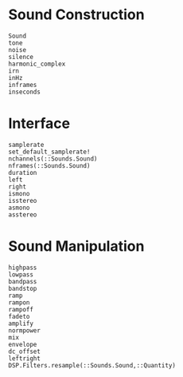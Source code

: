 # Sound Construction

```@docs
Sound
tone
noise
silence
harmonic_complex
irn
inHz
inframes
inseconds
```

# Interface

```@docs
samplerate
set_default_samplerate!
nchannels(::Sounds.Sound)
nframes(::Sounds.Sound)
duration
left
right
ismono
isstereo
asmono
asstereo
```

# Sound Manipulation

```@docs
highpass
lowpass
bandpass
bandstop
ramp
rampon
rampoff
fadeto
amplify
normpower
mix
envelope
dc_offset
leftright
DSP.Filters.resample(::Sounds.Sound,::Quantity)
```

